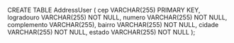 CREATE TABLE AddressUser (
	cep VARCHAR(255) PRIMARY KEY,
    logradouro VARCHAR(255) NOT NULL,
    numero VARCHAR(255) NOT NULL,
    complemento VARCHAR(255),
    bairro VARCHAR(255) NOT NULL,
    cidade VARCHAR(255) NOT NULL,
    estado VARCHAR(255) NOT NULL
);
